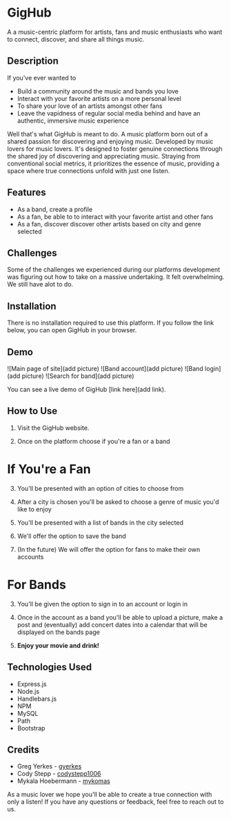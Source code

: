 # GigHub

A a music-centric platform for artists, fans and music enthusiasts who want to connect, discover, and share all things music. 

## Description

If you've ever wanted to 
* Build a community around the music and bands you love
* Interact with your favorite artists on a more personal level 
* To share your love of an artists amongst other fans
* Leave the vapidness of regular social media behind and have an authentic, immersive music experience

Well that's what GigHub is meant to do. A music platform born out of a shared passion for discovering and enjoying music. Developed by music lovers for music lovers. It's designed to foster genuine connections through the shared joy of discovering and appreciating music. Straying from conventional social metrics, it prioritizes the essence of music, providing a space where true connections unfold with just one listen.


## Features
* As a band, create a profile 
* As a fan, be able to to interact with your favorite artist and other fans
* As a fan, discover discover other artists based on city and genre selected

## Challenges
Some of the challenges we experienced during our platforms development was figuring out how to take on a massive undertaking. It felt overwhelming. We still have alot to do.  

## Installation

There is no installation required to use this platform. If you follow the link below, you can open GigHub in your browser. 

## Demo
![Main page of site](add picture)
![Band account](add picture)
![Band login](add picture)
![Search for band](add picture)


You can see a live demo of GigHub [link here](add link).

## How to Use
1. Visit the GigHub website.

2. Once on the platform choose if you're a fan or a band

# If You're a Fan

3. You'll be presented with an option of cities to choose from 

4. After a city is chosen you'll be asked to choose a genre of music you'd like to enjoy

5. You'll be presented with a list of bands in the city selected

6. We'll offer the option to save the band 

7. (In the future) We will offer the option for fans to make their own accounts

# For Bands

3. You'll be given the option to sign in to an account or login in

4. Once in the account as a band you'll be able to upload a picture, make a post and (eventually) add concert dates into a calendar that will be displayed on the bands page

5. **Enjoy your movie and drink!**

## Technologies Used
* Express.js
* Node.js
* Handlebars.js
* NPM
* MySQL
* Path
* Bootstrap

## Credits

* Greg Yerkes - [gyerkes](https://github.com/gyerkes)
* Cody Stepp - [codystepp1006](https://github.com/codystepp1006)
* Mykala Hoebermann - [mykomas](github.com/mykaomas)


As a music lover we hope you'll be able to create a true connection with only a listen! If you have any questions or feedback, feel free to reach out to us.